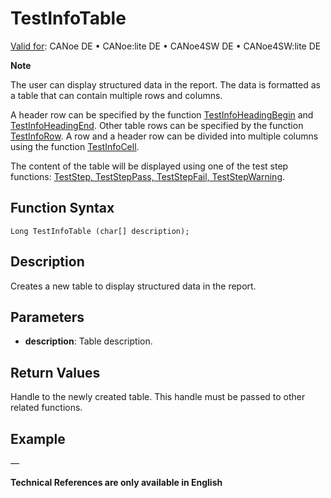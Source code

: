 # TestInfoTable

[Valid for](../../../Shared/FeatureAvailability.md): CANoe DE • CANoe:lite DE • CANoe4SW DE • CANoe4SW:lite DE

**Note**

The user can display structured data in the report. The data is formatted as a table that can contain multiple rows and columns.

A header row can be specified by the function [TestInfoHeadingBegin](CAPLfunctionTestInfoHeadingBegin.md) and [TestInfoHeadingEnd](CAPLfunctionTestInfoHeadingEnd.md). Other table rows can be specified by the function [TestInfoRow](CAPLfunctionTestInfoRow.md). A row and a header row can be divided into multiple columns using the function [TestInfoCell](CAPLfunctionTestInfoCell.md).

The content of the table will be displayed using one of the test step functions: [TestStep, TestStepPass, TestStepFail, TestStepWarning](CAPLfunctionTestStep.md).

## Function Syntax

```
Long TestInfoTable (char[] description);
```

## Description

Creates a new table to display structured data in the report.

## Parameters

- **description**: Table description.

## Return Values

Handle to the newly created table. This handle must be passed to other related functions.

## Example

—

**Technical References are only available in English**
